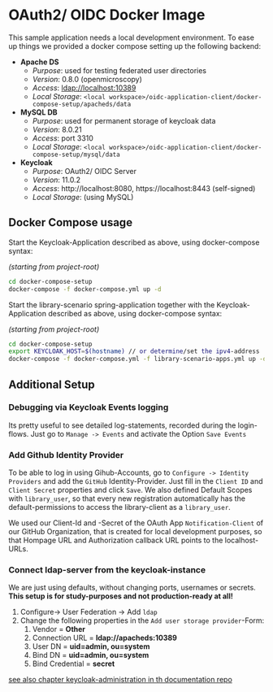# OAuth2/ OIDC Docker Image

This sample application needs a local development environment. To ease up things we provided a docker compose
setting up the following backend:
- **Apache DS**
    - _Purpose_: used for testing federated user directories
    - _Version_: 0.8.0 (openmicroscopy)
    - _Access_: [ldap://localhost:10389](ldap://localhost:10389)
    - _Local Storage_: `<local workspace>/oidc-application-client/docker-compose-setup/apacheds/data`
- **MySQL DB**
    - _Purpose_: used for permanent storage of keycloak data
    - _Version_: 8.0.21
    - _Access_: port 3310
    - _Local Storage_: `<local workspace>/oidc-application-client/docker-compose-setup/mysql/data`
- **Keycloak**
    - _Purpose_: OAuth2/ OIDC Server
    - _Version_: 11.0.2
    - _Access_: http://localhost:8080, https://localhost:8443 (self-signed)
    - _Local Storage_: (using MySQL) 
    
## Docker Compose usage

Start the Keycloak-Application described as above, using docker-compose syntax:

*(starting from project-root)*
```bash
cd docker-compose-setup
docker-compose -f docker-compose.yml up -d
```

Start the library-scenario spring-application together with 
the Keycloak-Application described as above, using docker-compose syntax:

*(starting from project-root)*
```bash
cd docker-compose-setup
export KEYCLOAK_HOST=$(hostname) // or determine/set the ipv4-address
docker-compose -f docker-compose.yml -f library-scenario-apps.yml up -d
```

## Additional Setup

### Debugging via Keycloak Events logging

Its pretty useful to see detailed log-statements, recorded during
the login-flows. Just go to `Manage -> Events` and activate the Option `Save Events`

### Add Github Identity Provider

To be able to log in using Gihub-Accounts, go to `Configure -> Identity Providers` and add
the `GitHub` Identity-Provider.
Just fill in the `Client ID` and `Client Secret` properties and click `Save`.
We also defined Default Scopes with `library_user`, so that every new registration
automatically has the default-permissions to access the library-client as a `library_user`.

We used our Client-Id and -Secret of the OAuth App `Notification-Client` 
of our GitHub Organization, that is created for local development purposes, so that
Hompage URL and Authorization callback URL points to the localhost-URLs.


### Connect ldap-server from the keycloak-instance

We are just using defaults, without changing ports, usernames or secrets.
**This setup is for study-purposes and not production-ready at all!**

1. Configure-> User Federation -> Add `ldap`
2. Change the following properties in the `Add user storage provider`-Form:
    1. Vendor = **Other**
    2. Connection URL = **ldap://apacheds:10389**
    3. User DN = **uid=admin, ou=system**
    4. Bind DN = **uid=admin, ou=system**
    5. Bind Credential = **secret**

[see also chapter keycloak-administration in th documentation repo](https://github.com/bal-code-camp-rest-oidc/documentation/edit/master/README.md#keycloak-administration)    